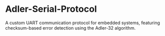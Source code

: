# Adler-Serial-Protocol
A custom UART communication protocol for embedded systems, featuring checksum-based error detection using the Adler-32 algorithm.
